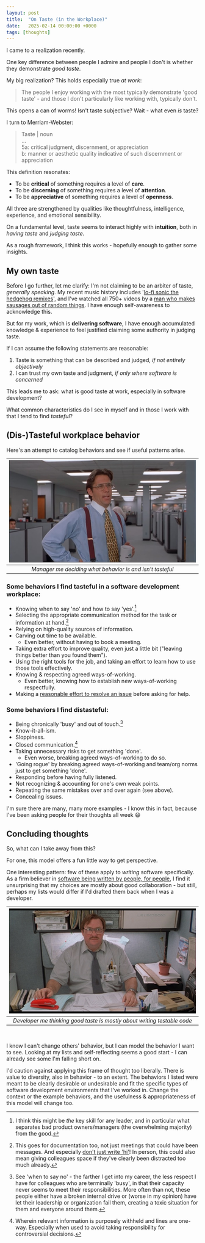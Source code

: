```yaml
---
layout: post
title:  "On Taste (in the Workplace)"
date:   2025-02-14 00:00:00 +0000
tags: [thoughts]
---
```


I came to a realization recently.

One key difference between people I admire and people I don't is whether they demonstrate *good taste*.

My big realization? This holds especially true *at work*:

> The people I enjoy working with the most typically demonstrate 'good taste' - and those I don't particularly like working with, typically don't.

This opens a can of worms! Isn't taste subjective? Wait - what even *is* taste?

I turn to Merriam-Webster:

<blockquote>
Taste | noun<br>
...<br>
5a: critical judgment, discernment, or appreciation<br>
b: manner or aesthetic quality indicative of such discernment or appreciation
</blockquote>

This definition resonates:
- To be **critical** of something requires a level of **care**.
- To be **discerning** of something requires a level of **attention**.
- To be **appreciative** of something requires a level of **openness**.

All three are strengthened by qualities like thoughtfulness, intelligence, experience, and emotional sensibility.

On a fundamental level, taste seems to interact highly with **intuition**, both in *having taste* and *judging taste.*

As a rough framework, I think this works - hopefully enough to gather some insights.

## My own taste

Before I go further, let me clarify: I'm not claiming to be an arbiter of taste, *generally speaking*. My recent music history includes '[lo-fi sonic the hedgehog remixes](https://www.youtube.com/watch?v=fSOgJ0Vnn1Q&list=PLXRkwGvXTai4-TWd6zTFo-qZd6vppuLYx)', and I've watched all 750+ videos by a [man who makes sausages out of random things](https://www.youtube.com/watch?v=lClgYiYqnD8). I have enough self-awareness to acknowledge this.

But for my work, which is **delivering software**, I have enough accumulated knowledge & experience to feel justified claiming some authority in judging taste.

If I can assume the following statements are reasonable:
1. Taste is something that can be described and judged, *if not entirely objectively*
2. I can trust my own taste and judgment, *if only where software is concerned*

This leads me to ask: what is good taste at work, especially in software development?

What common characteristics do I see in myself and in those I work with that I tend to find *tasteful*?

## (Dis-)Tasteful workplace behavior

Here's an attempt to catalog behaviors and see if useful patterns arise.

| ![Picture of Bill Lumberg from the classic film Office Space](/static/img/posts/taste/lumberg.jpg)|
|:--:|
|*Manager me deciding what behavior is and isn't tasteful*|

### Some behaviors I find **tasteful** in a software development workplace:
- Knowing when to say 'no' and how to say 'yes'.[^1] 
- Selecting the appropriate communication method for the task or information at hand.[^2] 
- Relying on high-quality sources of information.
- Carving out time to be available.
  - Even better, without having to book a meeting.
- Taking extra effort to improve quality, even just a little bit ("leaving things better than you found them").
- Using the right tools for the job, and taking an effort to learn how to use those tools effectively.
- Knowing & respecting agreed ways-of-working.
  - Even better, knowing how to establish new ways-of-working respectfully.
- Making a [reasonable effort to resolve an issue](https://xkcd.com/627/) before asking for help.

### Some behaviors I find distasteful:
- Being chronically 'busy' and out of touch.[^3] 
- Know-it-all-ism.
- Sloppiness.
- Closed communication.[^4] 
- Taking unnecessary risks to get something 'done'.
  - Even worse, breaking agreed ways-of-working to do so.
- 'Going rogue' by breaking agreed ways-of-working and team/org norms just to get something 'done'.
- Responding before having fully listened.
- Not recognizing & accounting for one's own weak points.
- Repeating the same mistakes over and over again (see above).
- Concealing issues.

I'm sure there are many, many more examples - I know this in fact, because I've been asking people for their thoughts all week 😄

## Concluding thoughts

So, what can I take away from this?

For one, this model offers a fun little way to get perspective.

One interesting pattern: few of these apply to *writing* software specifically. As a firm believer in [software being written by people, for people](https://www.pechakucha.com/presentations/the-human-side-of-software), I find it unsurprising that my choices are mostly about good collaboration - but still, perhaps my lists would differ if I'd drafted them back when I was a developer.

| ![Picture of Milton from the classic film Office Space](/static/img/posts/taste/milton.jpg)|
|:--:|
|*Developer me thinking good taste is mostly about writing testable code*|

<br>

I know I can't change others' behavior, but I can model the behavior I want to see. Looking at my lists and self-reflecting seems a good start - I can already see some I'm falling short on.

I'd caution against applying this frame of thought too liberally. There is value to diversity, also in behavior - to an extent. The behaviors I listed were meant to be clearly desirable or undesirable and fit the specific types of software development environments that I've worked in. Change the context or the example behaviors, and the usefulness & appropriateness of this model will change too.

[^1]: I think this might be *the* key skill for any leader, and in particular what separates bad product owners/managers (the overwhelming majority) from the good.
[^2]: This goes for documentation too, not just meetings that could have been messages. And especially [don't just write 'hi'](https://nohello.net/en/)! In person, this could also mean giving colleagues space if they've clearly been distracted too much already.

[^3]: See 'when to say no' - the farther I get into my career, the less respect I have for colleagues who are terminally 'busy', in that their capacity never seems to meet their responsibilities. More often than not, these people either have a broken internal drive or (worse in my opinion) have let their leadership or organization fail them, creating a toxic situation for them and everyone around them.

[^4]: Wherein relevant information is purposely withheld and lines are one-way. Especially when used to avoid taking responsibility for controversial decisions.
